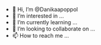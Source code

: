 - 👋 Hi, I’m @Danikaapoppol
- 👀 I’m interested in ...
- 🌱 I’m currently learning ...
- 💞️ I’m looking to collaborate on ...
- 📫 How to reach me ...

<!---
Danikaapoppol/Danikaapoppol is a ✨ special ✨ repository because its `README.md` (this file) appears on your GitHub profile.
You can click the Preview link to take a look at your changes.
--->
